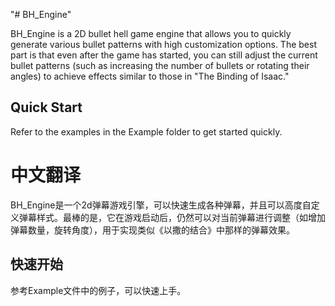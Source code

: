 "# BH_Engine" 

BH_Engine is a 2D bullet hell game engine that allows you to quickly generate various bullet patterns with high customization options. The best part is that even after the game has started, you can still adjust the current bullet patterns (such as increasing the number of bullets or rotating their angles) to achieve effects similar to those in "The Binding of Isaac."

## Quick Start

Refer to the examples in the Example folder to get started quickly.

# 中文翻译

BH_Engine是一个2d弹幕游戏引擎，可以快速生成各种弹幕，并且可以高度自定义弹幕样式。最棒的是，它在游戏启动后，仍然可以对当前弹幕进行调整（如增加弹幕数量，旋转角度），用于实现类似《以撒的结合》中那样的弹幕效果。

## 快速开始

参考Example文件中的例子，可以快速上手。
